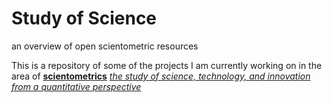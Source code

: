 # Study of Science 
an overview of open scientometric resources 

This is a repository of some of the projects I am currently working on in the area of **[scientometrics](https://en.wikipedia.org/wiki/Scientometrics)** *[the study of science, technology, and innovation from a quantitative perspective](https://arxiv.org/abs/1208.4566)* 

